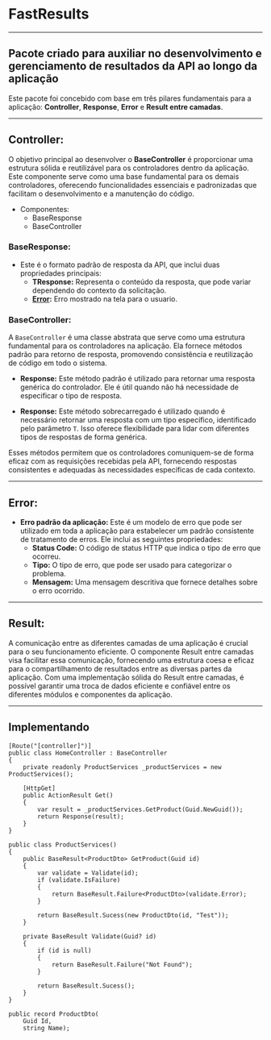 # FastResults

---

## Pacote criado para auxiliar no desenvolvimento e gerenciamento de resultados da API ao longo da aplicação

Este pacote foi concebido com base em três pilares fundamentais para a aplicação:
**Controller**, **Response**, **Error** e **Result entre camadas**.

---

## Controller:

O objetivo principal ao desenvolver o **BaseController** é proporcionar uma estrutura sólida e reutilizável para os
controladores dentro da aplicação. Este componente serve como uma base fundamental para os demais controladores,
oferecendo funcionalidades essenciais e padronizadas que facilitam o desenvolvimento e a manutenção do código.

- Componentes:
    - BaseResponse
    - BaseController

### BaseResponse:

- Este é o formato padrão de resposta da API, que inclui duas propriedades principais:
  - **TResponse:** Representa o conteúdo da resposta, que pode variar dependendo do contexto da solicitação.
  - **[Error](#error):** Erro mostrado na tela para o usuario.

### BaseController:

A `BaseController` é uma classe abstrata que serve como uma estrutura fundamental para os controladores na aplicação. 
Ela fornece métodos padrão para retorno de resposta, promovendo consistência e reutilização de código em todo o sistema.

- **Response:** Este método padrão é utilizado para retornar uma resposta genérica do controlador. Ele é útil quando não há necessidade de especificar o tipo de resposta.

- **Response<T>:** Este método sobrecarregado é utilizado quando é necessário retornar uma resposta com um tipo específico, identificado pelo parâmetro `T`. Isso oferece flexibilidade para lidar com diferentes tipos de respostas de forma genérica.

Esses métodos permitem que os controladores comuniquem-se de forma eficaz com as requisições recebidas pela API, 
fornecendo respostas consistentes e adequadas às necessidades específicas de cada contexto.

---

## Error:

- **Erro padrão da aplicação:** Este é um modelo de erro que pode ser utilizado em toda a aplicação para estabelecer um padrão consistente de tratamento de erros. Ele inclui as seguintes propriedades:
  - **Status Code:** O código de status HTTP que indica o tipo de erro que ocorreu.
  - **Tipo:** O tipo de erro, que pode ser usado para categorizar o problema.
  - **Mensagem:** Uma mensagem descritiva que fornece detalhes sobre o erro ocorrido.

---

## Result:
A comunicação entre as diferentes camadas de uma aplicação é crucial para o seu funcionamento eficiente. 
O componente Result entre camadas visa facilitar essa comunicação, fornecendo uma estrutura coesa e eficaz para o 
compartilhamento de resultados entre as diversas partes da aplicação. Com uma implementação sólida do Result entre camadas, 
é possível garantir uma troca de dados eficiente e confiável entre os diferentes módulos e componentes da aplicação.

--- 

## Implementando
```.ASP.NET (C#)
[Route("[controller]")]
public class HomeController : BaseController
{
    private readonly ProductServices _productServices = new ProductServices();

    [HttpGet]
    public ActionResult Get()
    {
        var result = _productServices.GetProduct(Guid.NewGuid());
        return Response(result);
    }
}

public class ProductServices()
{
    public BaseResult<ProductDto> GetProduct(Guid id)
    {
        var validate = Validate(id);
        if (validate.IsFailure)
        {
            return BaseResult.Failure<ProductDto>(validate.Error);
        }

        return BaseResult.Sucess(new ProductDto(id, "Test"));
    }

    private BaseResult Validate(Guid? id)
    {
        if (id is null)
        {
            return BaseResult.Failure("Not Found");
        }

        return BaseResult.Sucess();
    }
}

public record ProductDto(
    Guid Id,
    string Name);
```